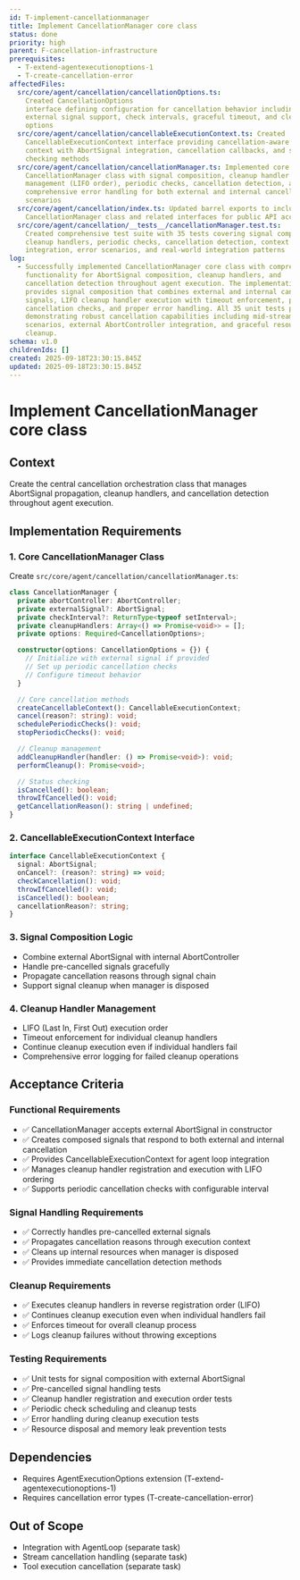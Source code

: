 ```yaml
---
id: T-implement-cancellationmanager
title: Implement CancellationManager core class
status: done
priority: high
parent: F-cancellation-infrastructure
prerequisites:
  - T-extend-agentexecutionoptions-1
  - T-create-cancellation-error
affectedFiles:
  src/core/agent/cancellation/cancellationOptions.ts:
    Created CancellationOptions
    interface defining configuration for cancellation behavior including
    external signal support, check intervals, graceful timeout, and cleanup
    options
  src/core/agent/cancellation/cancellableExecutionContext.ts: Created
    CancellableExecutionContext interface providing cancellation-aware execution
    context with AbortSignal integration, cancellation callbacks, and status
    checking methods
  src/core/agent/cancellation/cancellationManager.ts: Implemented core
    CancellationManager class with signal composition, cleanup handler
    management (LIFO order), periodic checks, cancellation detection, and
    comprehensive error handling for both external and internal cancellation
    scenarios
  src/core/agent/cancellation/index.ts: Updated barrel exports to include new
    CancellationManager class and related interfaces for public API access
  src/core/agent/cancellation/__tests__/cancellationManager.test.ts:
    Created comprehensive test suite with 35 tests covering signal composition,
    cleanup handlers, periodic checks, cancellation detection, context
    integration, error scenarios, and real-world integration patterns
log:
  - Successfully implemented CancellationManager core class with comprehensive
    functionality for AbortSignal composition, cleanup handlers, and
    cancellation detection throughout agent execution. The implementation
    provides signal composition that combines external and internal cancellation
    signals, LIFO cleanup handler execution with timeout enforcement, periodic
    cancellation checks, and proper error handling. All 35 unit tests pass,
    demonstrating robust cancellation capabilities including mid-stream
    scenarios, external AbortController integration, and graceful resource
    cleanup.
schema: v1.0
childrenIds: []
created: 2025-09-18T23:30:15.845Z
updated: 2025-09-18T23:30:15.845Z
---
```


# Implement CancellationManager core class

## Context

Create the central cancellation orchestration class that manages AbortSignal propagation, cleanup handlers, and cancellation detection throughout agent execution.

## Implementation Requirements

### 1. Core CancellationManager Class

Create `src/core/agent/cancellation/cancellationManager.ts`:

```typescript
class CancellationManager {
  private abortController: AbortController;
  private externalSignal?: AbortSignal;
  private checkInterval?: ReturnType<typeof setInterval>;
  private cleanupHandlers: Array<() => Promise<void>> = [];
  private options: Required<CancellationOptions>;

  constructor(options: CancellationOptions = {}) {
    // Initialize with external signal if provided
    // Set up periodic cancellation checks
    // Configure timeout behavior
  }

  // Core cancellation methods
  createCancellableContext(): CancellableExecutionContext;
  cancel(reason?: string): void;
  schedulePeriodicChecks(): void;
  stopPeriodicChecks(): void;

  // Cleanup management
  addCleanupHandler(handler: () => Promise<void>): void;
  performCleanup(): Promise<void>;

  // Status checking
  isCancelled(): boolean;
  throwIfCancelled(): void;
  getCancellationReason(): string | undefined;
}
```

### 2. CancellableExecutionContext Interface

```typescript
interface CancellableExecutionContext {
  signal: AbortSignal;
  onCancel?: (reason?: string) => void;
  checkCancellation(): void;
  throwIfCancelled(): void;
  isCancelled(): boolean;
  cancellationReason?: string;
}
```

### 3. Signal Composition Logic

- Combine external AbortSignal with internal AbortController
- Handle pre-cancelled signals gracefully
- Propagate cancellation reasons through signal chain
- Support signal cleanup when manager is disposed

### 4. Cleanup Handler Management

- LIFO (Last In, First Out) execution order
- Timeout enforcement for individual cleanup handlers
- Continue cleanup execution even if individual handlers fail
- Comprehensive error logging for failed cleanup operations

## Acceptance Criteria

### Functional Requirements

- ✅ CancellationManager accepts external AbortSignal in constructor
- ✅ Creates composed signals that respond to both external and internal cancellation
- ✅ Provides CancellableExecutionContext for agent loop integration
- ✅ Manages cleanup handler registration and execution with LIFO ordering
- ✅ Supports periodic cancellation checks with configurable interval

### Signal Handling Requirements

- ✅ Correctly handles pre-cancelled external signals
- ✅ Propagates cancellation reasons through execution context
- ✅ Cleans up internal resources when manager is disposed
- ✅ Provides immediate cancellation detection methods

### Cleanup Requirements

- ✅ Executes cleanup handlers in reverse registration order (LIFO)
- ✅ Continues cleanup execution even when individual handlers fail
- ✅ Enforces timeout for overall cleanup process
- ✅ Logs cleanup failures without throwing exceptions

### Testing Requirements

- ✅ Unit tests for signal composition with external AbortSignal
- ✅ Pre-cancelled signal handling tests
- ✅ Cleanup handler registration and execution order tests
- ✅ Periodic check scheduling and cleanup tests
- ✅ Error handling during cleanup execution tests
- ✅ Resource disposal and memory leak prevention tests

## Dependencies

- Requires AgentExecutionOptions extension (T-extend-agentexecutionoptions-1)
- Requires cancellation error types (T-create-cancellation-error)

## Out of Scope

- Integration with AgentLoop (separate task)
- Stream cancellation handling (separate task)
- Tool execution cancellation (separate task)
